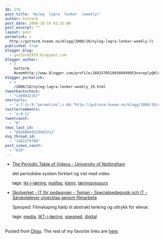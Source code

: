 ```yaml
---
ID: 276
post_title: 'Nyleg  lagra  lenker  (weekly)'
author: Guttorm
post_date: 2008-10-19 01:32:00
post_excerpt: ""
layout: post
permalink: >
  http://guttorm.hveem.no/blogg/2008/10/nyleg-lagra-lenker-weekly-7/
published: true
blogger_blog:
  - guttorm1979.blogspot.com
blogger_author:
  - >
    Guttorm
    Hveemhttp://www.blogger.com/profile/16825705109380499953noreply@blogger.com
blogger_permalink:
  - >
    /2008/10/nyleg-lagra-lenker-weekly_19.html
tweetbackscheck:
  - "1309832357"
shorturls:
  - 'a:7:{s:9:"permalink";s:66:"http://guttorm.hveem.no/blogg/2008/10/nyleg-lagra-lenker-weekly-7/";s:7:"tinyurl";s:25:"http://tinyurl.com/6u3c9s";s:4:"isgd";s:17:"http://is.gd/gKDD";s:5:"bitly";s:19:"http://bit.ly/126KQ";s:5:"snipr";s:22:"http://snipr.com/ahrsu";s:5:"snurl";s:22:"http://snurl.com/ahrsu";s:7:"snipurl";s:24:"http://snipurl.com/ahrsu";}'
twittercomments:
  - 'a:0:{}'
tweetcount:
  - "0"
tmac_last_id:
  - "88260845229965312"
dsq_thread_id:
  - "1462270788"
post_views_count:
  - "628"
---
```

<ul class='diigo-linkroll'><li><p class='diigo-link'><a rel='nofollow' href='http://www.periodicvideos.com/about.htm'>The Periodic Table of Videos - University of Nottingham</a></p><p class='diigo-description'>det periodiske system forklart og vist med video</p><p class='diigo-tags'><a style='color:#000 !important;text-decoration:none !important;' href='http://www.diigo.com/cloud/guttorm1979'>tags</a>: <a href='http://www.diigo.com/user/guttorm1979/ikt-i-læring'>ikt-i-læring</a>, <a href='http://www.diigo.com/user/guttorm1979/realfag'>realfag</a>, <a href='http://www.diigo.com/user/guttorm1979/kjemi'>kjemi</a>, <a href='http://www.diigo.com/user/guttorm1979/læringsressurs'>læringsressurs</a></p><li><p class='diigo-link'><a rel='nofollow' href='http://itforpedagoger.skolverket.se/teman/specialpedagogik_it/sarskolelever_filmarbete'>Skolverket - IT för pedagoger - Teman - Specialpedagogik och IT - Särskolelever utvecklas genom filmarbete</a></p><p class='diigo-description'>Spesped: Filmskaping hjelp til abstrakt tenking og uttrykk for elevar.</p><p class='diigo-tags'><a style='color:#000 !important;text-decoration:none !important;' href='http://www.diigo.com/cloud/guttorm1979'>tags</a>: <a href='http://www.diigo.com/user/guttorm1979/media'>media</a>, <a href='http://www.diigo.com/user/guttorm1979/IKT-i-læring'>IKT-i-læring</a>, <a href='http://www.diigo.com/user/guttorm1979/spesped'>spesped</a>, <a href='http://www.diigo.com/user/guttorm1979/digital'>digital</a></p></ul><br />Posted from <a href='http://www.diigo.com'>Diigo</a>. The rest of my favorite links are <a href='http://www.diigo.com/user/guttorm1979'>here</a>.